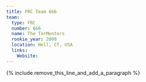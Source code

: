 ```yaml
---
title: FRC Team 666
team:
  type: FRC
  number: 666
  name: The TorMentors
  rookie_year: 2008
  location: Hell, CT, USA
  links:
    Website:
---
```


{% include remove_this_line_and_add_a_paragraph %}